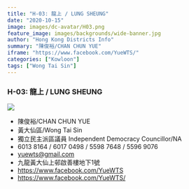 ```yaml
---
title: "H-03: 龍上 / LUNG SHEUNG"
date: "2020-10-15"
image: images/dc-avatar/H03.png
feature_image: images/backgrounds/wide-banner.jpg
author: "Hong Kong Districts Info"
summary: "陳俊裕/CHAN CHUN YUE"
iframe: "https://www.facebook.com/YueWTS/"
categories: ["Kowloon"]
tags: ["Wong Tai Sin"]
---
```


### H-03: 龍上 / LUNG SHEUNG  
![](/images/dc-avatar/H03.png)  

 - 陳俊裕/CHAN CHUN YUE  
 - 黃大仙區/Wong Tai Sin  
 - 獨立民主派區議員 Independent Democracy Councillor/NA  
 - 6013 8164 / 6017 0498 / 5598 7648 / 5596 9076  
 - yuewts@gmail.com  
 - 九龍黃大仙上邨啟善樓地下1號  
 - https://www.facebook.com/YueWTS  
 - https://www.facebook.com/YueWTS/
